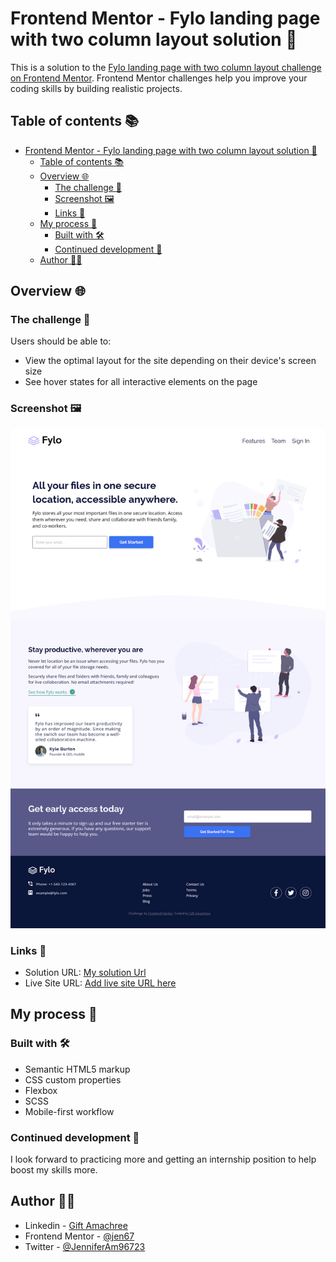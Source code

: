 # Frontend Mentor - Fylo landing page with two column layout solution 🚀

This is a solution to the [Fylo landing page with two column layout challenge on Frontend Mentor](https://www.frontendmentor.io/challenges/fylo-landing-page-with-two-column-layout-5ca5ef041e82137ec91a50f5). Frontend Mentor challenges help you improve your coding skills by building realistic projects.

## Table of contents 📚

- [Frontend Mentor - Fylo landing page with two column layout solution 🚀](#frontend-mentor---fylo-landing-page-with-two-column-layout-solution-)
  - [Table of contents 📚](#table-of-contents-)
  - [Overview 🌐](#overview-)
    - [The challenge 💪](#the-challenge-)
    - [Screenshot 🖼️](#screenshot-️)
    - [Links 🔗](#links-)
  - [My process 🚀](#my-process-)
    - [Built with 🛠️](#built-with-️)
    - [Continued development 🌱](#continued-development-)
  - [Author 👩‍💻](#author-)

## Overview 🌐

### The challenge 💪

Users should be able to:

- View the optimal layout for the site depending on their device's screen size
- See hover states for all interactive elements on the page

### Screenshot 🖼️

![My desktop design](./design/My-desktop-design.png)

### Links 🔗

- Solution URL: [My solution Url](https://github.com/jen67/Frontendmentor-challenges/tree/main/fylo-landing-page)
- Live Site URL: [Add live site URL here](https://your-live-site-url.com)

## My process 🚀

### Built with 🛠️

- Semantic HTML5 markup
- CSS custom properties
- Flexbox
- SCSS
- Mobile-first workflow

### Continued development 🌱

I look forward to practicing more and getting an internship position to help boost my skills more.

## Author 👩‍💻

- Linkedin - [Gift Amachree](https://www.linkedin.com/in/gift-amachree-8a523623b/)
- Frontend Mentor - [@jen67](https://www.frontendmentor.io/profile/jen67)
- Twitter - [@JenniferAm96723](https://www.twitter.com/JenniferAm96723)
